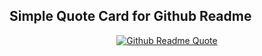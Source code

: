## Simple Quote Card for Github Readme

<div align="center">
  <a href="https://github.com/cheehwatang/github-readme-quotes">
    <img src="https://github-readme-quotes-cheehwatang.vercel.app/api" alt="Github Readme Quote" />
  </a>
</div>
